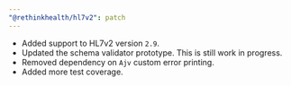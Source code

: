 ```yaml
---
"@rethinkhealth/hl7v2": patch
---
```


- Added support to HL7v2 version `2.9`.
- Updated the schema validator prototype. This is still work in progress.
- Removed dependency on `Ajv` custom error printing.
- Added more test coverage. 
